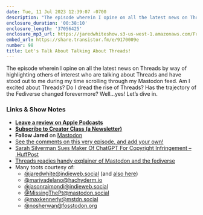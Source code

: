 ```yaml
---
date: Tue, 11 Jul 2023 12:39:07 -0700
description: "The episode wherein I opine on all the latest news on Threads by way of highlighting others of interest who are talking about Threads and have stood out to me during my time scrolling through my Mastodon feed. Am I excited about Threads? Do I dread the rise of Threads? Has the trajectory of the Fediverse changed forevermore? Well…yes! Let’s dive in."
enclosure_duration: '00:38:10'
enclosure_length: '37056425'
enclosure_mp3_url: https://jaredwhiteshow.s3-us-west-1.amazonaws.com/FreshFusion_Episode_98%20-%20Talking%20About%20Talking%20About%20Threads.mp3
embed_url: https://share.transistor.fm/e/9170009e
number: 98
title: Let's Talk About Talking About Threads!
---
```


The episode wherein I opine on all the latest news on Threads by way of highlighting others of interest who are talking about Threads and have stood out to me during my time scrolling through my Mastodon feed. Am I excited about Threads? Do I dread the rise of Threads? Has the trajectory of the Fediverse changed forevermore? Well…yes! Let’s dive in.

### Links & Show Notes

* **[Leave a review on Apple Podcasts](https://podcasts.apple.com/us/podcast/fresh-fusion/id1387528457)**
* **[Subscribe to Creator Class (a Newsletter)](https://jaredwhite.com/creator-class)**
* **Follow Jared** on [Mastodon](https://indieweb.social/@jaredwhite)
* [See the comments on this very episode, and add your own!](https://jaredwhite.com/podcast/98)
* [Sarah Silverman Sues Maker Of ChatGPT For Copyright Infringement – HuffPost](https://www.huffpost.com/entry/sarah-silverman-copyright-suit-chatgpt_n_64ab2ce5e4b02fb0e6f94a1b)
* [Threads readies handy explainer of Mastodon and the fediverse](https://9to5google.com/2023/07/10/threads-readies-handy-explainer-of-mastodon-and-the-fediverse/)
* Many toots courtesy of:
  * [@jaredwhite@indieweb.social](https://indieweb.social/@jaredwhite/110690440213226772) (and [also here](https://indieweb.social/@jaredwhite/110680299274179804))
  * [@mariyadelano@hachyderm.io](https://hachyderm.io/@mariyadelano/110689262089684433)
  * [@jasonraimondi@indieweb.social](https://indieweb.social/@jasonraimondi/110690465385464142)
  * [@MissingThePt@mastodon.social](https://mastodon.social/@MissingThePt/110681903313227827)
  * [@maxkennerly@mstdn.social](https://mstdn.social/@maxkennerly/110672516988881656)
  * [@nosherwan@fosstodon.org](https://fosstodon.org/@nosherwan/110692192920231194)

